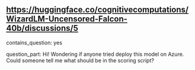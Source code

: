 ## https://huggingface.co/cognitivecomputations/WizardLM-Uncensored-Falcon-40b/discussions/5

contains_question: yes

question_part: Hi! Wondering if anyone tried deploy this model on Azure. Could someone tell me what should be in the scoring script?